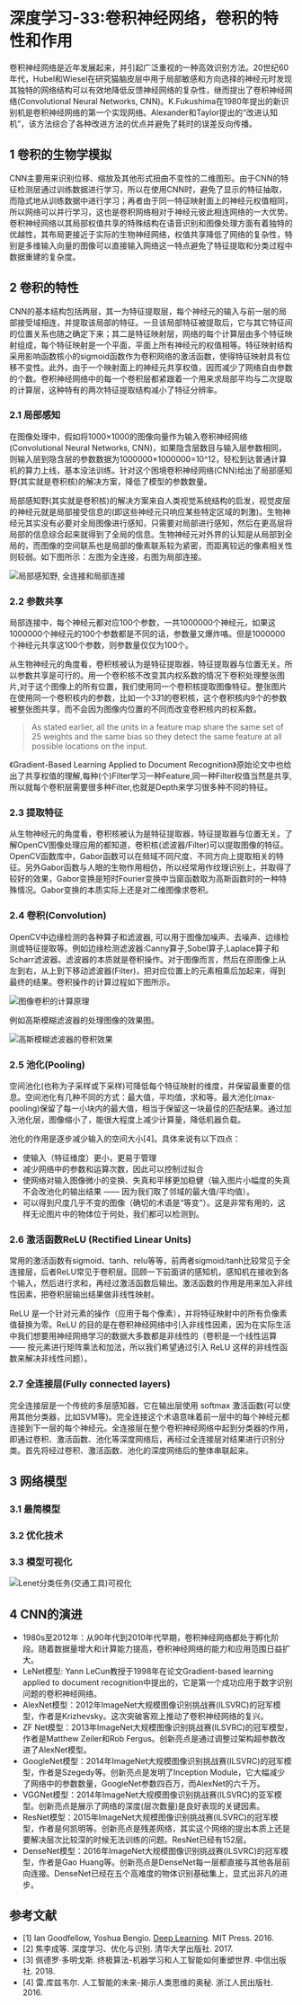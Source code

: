 # 深度学习-33:卷积神经网络，卷积的特性和作用

卷积神经网络是近年发展起来，并引起广泛重视的一种高效识别方法。20世纪60年代，Hubel和Wiesel在研究猫脑皮层中用于局部敏感和方向选择的神经元时发现其独特的网络结构可以有效地降低反馈神经网络的复杂性，继而提出了卷积神经网络(Convolutional Neural Networks, CNN)。K.Fukushima在1980年提出的新识别机是卷积神经网络的第一个实现网络。Alexander和Taylor提出的“改进认知机”，该方法综合了各种改进方法的优点并避免了耗时的误差反向传播。

## 1 卷积的生物学模拟

CNN主要用来识别位移、缩放及其他形式扭曲不变性的二维图形。由于CNN的特征检测层通过训练数据进行学习，所以在使用CNN时，避免了显示的特征抽取，而隐式地从训练数据中进行学习；再者由于同一特征映射面上的神经元权值相同，所以网络可以并行学习，这也是卷积网络相对于神经元彼此相连网络的一大优势。卷积神经网络以其局部权值共享的特殊结构在语音识别和图像处理方面有着独特的优越性，其布局更接近于实际的生物神经网络，权值共享降低了网络的复杂性，特别是多维输入向量的图像可以直接输入网络这一特点避免了特征提取和分类过程中数据重建的复杂度。

## 2 卷积的特性

CNN的基本结构包括两层，其一为特征提取层，每个神经元的输入与前一层的局部接受域相连，并提取该局部的特征。一旦该局部特征被提取后，它与其它特征间的位置关系也随之确定下来；其二是特征映射层，网络的每个计算层由多个特征映射组成，每个特征映射是一个平面，平面上所有神经元的权值相等。特征映射结构采用影响函数核小的sigmoid函数作为卷积网络的激活函数，使得特征映射具有位移不变性。此外，由于一个映射面上的神经元共享权值，因而减少了网络自由参数的个数。卷积神经网络中的每一个卷积层都紧跟着一个用来求局部平均与二次提取的计算层，这种特有的两次特征提取结构减小了特征分辨率。

### 2.1 局部感知

在图像处理中，假如将1000×1000的图像向量作为输入卷积神经网络(Convolutional Neural Networks, CNN)，如果隐含层数目与输入层参数相同，则输入层到隐含层的参数数据为1000000×1000000=10^12，轻松到达普通计算机的算力上线，基本没法训练。针对这个困境卷积神经网络(CNN)给出了局部感知野(其实就是卷积核)的解决方案，降低了模型的参数数量。

局部感知野(其实就是卷积核)的解决方案来自人类视觉系统结构的启发，视觉皮层的神经元就是局部接受信息的(即这些神经元只响应某些特定区域的刺激)。生物神经元其实没有必要对全局图像进行感知，只需要对局部进行感知，然后在更高层将局部的信息综合起来就得到了全局的信息。生物神经元对外界的认知是从局部到全局的，而图像的空间联系也是局部的像素联系较为紧密，而距离较远的像素相关性则较弱。如下图所示：左图为全连接，右图为局部连接。

![局部感知野, 全连接和局部连接](../images/3-cnn-local-perception-field.png)

### 2.2 参数共享

局部连接中，每个神经元都对应100个参数，一共1000000个神经元，如果这1000000个神经元的100个参数都是不同的话，参数量又爆炸咯。但是1000000个神经元共享这100个参数，则参数量仅仅为100个。

从生物神经元的角度看，卷积核被认为是特征提取器，特征提取器与位置无关。所以参数共享是可行的。用一个卷积核不改变其内权系数的情况下卷积处理整张图片,对于这个图像上的所有位置，我们使用同一个卷积核提取图像特征。整张图片在使用同一个卷积核内的参数，比如一个3*3*1的卷积核，这个卷积核内9个的参数被整张图共享，而不会因为图像内位置的不同而改变卷积核内的权系数。

> As stated earlier, all the units in a feature map share the same set of 25 weights and the same bias so they detect the same feature at all possible locations on the input.

《Gradient-Based Learning Applied to Document Recognition》原始论文中也给出了共享权值的理解,每种(个)Filter学习一种Feature,同一种Filter权值当然是共享,所以就每个卷积层需要很多种Filter,也就是Depth来学习很多种不同的特征。

### 2.3 提取特征

从生物神经元的角度看，卷积核被认为是特征提取器，特征提取器与位置无关。了解OpenCV图像处理应用的都知道，卷积核(滤波器/Filter)可以提取图像的特征。OpenCV函数库中，Gabor函数可以在频域不同尺度、不同方向上提取相关的特征。另外Gabor函数与人眼的生物作用相仿，所以经常用作纹理识别上，并取得了较好的效果，Gabor变换是短时Fourier变换中当窗函数取为高斯函数时的一种特殊情况。Gabor变换的本质实际上还是对二维图像求卷积。

### 2.4 卷积(Convolution)

OpenCV中边缘检测的各种算子和滤波器, 可以用于图像加噪声、去噪声、边缘检测或特征提取等。例如边缘检测滤波器:Canny算子,Sobel算子,Laplace算子和Scharr滤波器。滤波器的本质就是卷积操作。对于图像而言，然后在原图像上从左到右，从上到下移动滤波器(Filter)，把对应位置上的元素相乘后加起来，得到最终的结果。卷积操作的计算过程如下图所示。

![图像卷积的计算原理](../images/3-cnn-kernel-convolution.png)

例如高斯模糊滤波器的处理图像的效果图。

![高斯模糊滤波器的卷积效果](../images/3-cnn-gaussian-blur-filter.png)

### 2.5 池化(Pooling)

空间池化(也称为子采样或下采样)可降低每个特征映射的维度，并保留最重要的信息。空间池化有几种不同的方式：最大值，平均值，求和等。最大池化(max-pooling)保留了每一小块内的最大值，相当于保留这一块最佳的匹配结果。通过加入池化层，图像缩小了，能很大程度上减少计算量，降低机器负载。

池化的作用是逐步减少输入的空间大小[4]。具体来说有以下四点：

- 使输入（特征维度）更小，更易于管理
- 减少网络中的参数和运算次数，因此可以控制过拟合
- 使网络对输入图像微小的变换、失真和平移更加稳健（输入图片小幅度的失真不会改池化的输出结果 —— 因为我们取了邻域的最大值/平均值）。
- 可以得到尺度几乎不变的图像（确切的术语是“等变”）。这是非常有用的，这样无论图片中的物体位于何处，我们都可以检测到。

### 2.6 激活函数ReLU (Rectified Linear Units)

常用的激活函数有sigmoid、tanh、relu等等，前两者sigmoid/tanh比较常见于全连接层，后者ReLU常见于卷积层。回顾一下前面讲的感知机，感知机在接收到各个输入，然后进行求和，再经过激活函数后输出。激活函数的作用是用来加入非线性因素，把卷积层输出结果做非线性映射。

ReLU 是一个针对元素的操作（应用于每个像素），并将特征映射中的所有负像素值替换为零。ReLU 的目的是在卷积神经网络中引入非线性因素，因为在实际生活中我们想要用神经网络学习的数据大多数都是非线性的（卷积是一个线性运算 —— 按元素进行矩阵乘法和加法，所以我们希望通过引入 ReLU 这样的非线性函数来解决非线性问题）。

### 2.7 全连接层(Fully connected layers)

完全连接层是一个传统的多层感知器，它在输出层使用 softmax 激活函数(可以使用其他分类器，比如SVM等)。完全连接这个术语意味着前一层中的每个神经元都连接到下一层的每个神经元。全连接层在整个卷积神经网络中起到分类器的作用，即通过卷积、激活函数、池化等深度网络后，再经过全连接层对结果进行识别分类。首先将经过卷积、激活函数、池化的深度网络后的整体串联起来。

## 3 网络模型

### 3.1 最简模型

### 3.2 优化技术

### 3.3 模型可视化

![Lenet分类任务(交通工具)可视化](../images/3-cnn-lenet-visible-car.png)

## 4 CNN的演进

- 1980s至2012年：从90年代到2010年代早期，卷积神经网络都处于孵化阶段。随着数据量增大和计算能力提高，卷积神经网络的能力和应用范围日益扩大。
- LeNet模型: Yann LeCun教授于1998年在论文Gradient-based learning applied to document recognition中提出的，它是第一个成功应用于数字识别问题的卷积神经网络。
- AlexNet模型：2012年ImageNet大规模图像识别挑战赛(ILSVRC)的冠军模型，作者是Krizhevsky。这次突破客观上推动了卷积神经网络的复兴。
- ZF Net模型：2013年ImageNet大规模图像识别挑战赛(ILSVRC)的冠军模型，作者是Matthew Zeiler和Rob Fergus。创新亮点是通过调整过架构超参数改进了AlexNet模型。
- GoogleNet模型：2014年ImageNet大规模图像识别挑战赛(ILSVRC)的冠军模型，作者是Szegedy等。创新亮点是发明了Inception Module，它大幅减少了网络中的参数数量，GoogleNet参数四百万，而AlexNet的六千万。
- VGGNet模型：2014年ImageNet大规模图像识别挑战赛(ILSVRC)的亚军模型。创新亮点是展示了网络的深度(层次数量)是良好表现的关键因素。
- ResNet模型：2015年ImageNet大规模图像识别挑战赛(ILSVRC)的冠军模型，作者是何凯明等。创新亮点是残差网络，其实这个网络的提出本质上还是要解决层次比较深的时候无法训练的问题。ResNet已经有152层。
- DenseNet模型：2016年ImageNet大规模图像识别挑战赛(ILSVRC)的冠军模型，作者是Gao Huang等。创新亮点是DenseNet每一层都直接与其他各层前向连接。DenseNet已经在五个高难度的物体识别基础集上，显式出非凡的进步。

## 参考文献

- [1] Ian Goodfellow, Yoshua Bengio. [Deep Learning](http://www.deeplearningbook.org/). MIT Press. 2016.
- [2] 焦李成等. 深度学习、优化与识别. 清华大学出版社. 2017.
- [3] 佩德罗·多明戈斯. 终极算法-机器学习和人工智能如何重塑世界. 中信出版社. 2018.
- [4] 雷.库兹韦尔. 人工智能的未来-揭示人类思维的奥秘.  浙江人民出版社. 2016.
